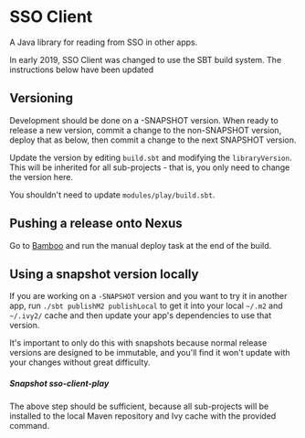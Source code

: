 SSO Client
=============

A Java library for reading from SSO in other apps.

In early 2019, SSO Client was changed to use the SBT build system. The instructions below have been updated

Versioning
-----------

Development should be done on a -SNAPSHOT version. When ready to release
a new version, commit a change to the non-SNAPSHOT version, deploy that as below,
then commit a change to the next SNAPSHOT version.

Update the version by editing `build.sbt` and modifying the `libraryVersion`. This will
be inherited for all sub-projects - that is, you only need to change the version here.

You shouldn't need to update `modules/play/build.sbt`.

Pushing a release onto Nexus
-------------

Go to [Bamboo](https://build.elab.warwick.ac.uk/browse/SSO-CLINT) and run the manual deploy task at the end of the build.

Using a snapshot version locally
-------------

If you are working on a `-SNAPSHOT` version and you want to try it in another app,
run `./sbt publishM2 publishLocal` to get it into your local `~/.m2` and `~/.ivy2/` cache and then update your 
app's dependencies to use that version.

It's important to only do this with snapshots because normal release versions are designed
to be immutable, and you'll find it won't update with your changes without great difficulty.

##### Snapshot sso-client-play

The above step should be sufficient, because all sub-projects will be installed to the local Maven repository
and Ivy cache with the provided command.
